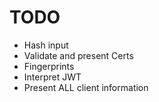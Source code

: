 # TODO
* Hash input
* Validate and present Certs
* Fingerprints
* Interpret JWT
* Present ALL client information